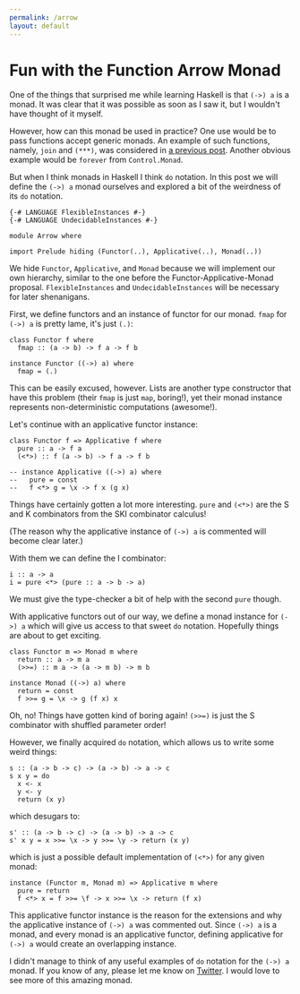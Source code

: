 ```yaml
---
permalink: /arrow
layout: default
---
```


# Fun with the Function Arrow Monad

One of the things that surprised me while learning Haskell is that `(->) a` is a monad. It was clear that it was possible as soon as I saw it, but I wouldn't have thought of it myself.

However, how can this monad be used in practice? One use would be to pass functions accept generic monads. An example of such functions, namely, `join` and `(***)`, was considered in [a previous post][1]. Another obvious example would be `forever` from `Control.Monad`.

But when I think monads in Haskell I think `do` notation. In this post we will define the `(->) a` monad ourselves and explored a bit of the
weirdness of its `do` notation.

    {-# LANGUAGE FlexibleInstances #-}
    {-# LANGUAGE UndecidableInstances #-}

    module Arrow where

    import Prelude hiding (Functor(..), Applicative(..), Monad(..))

We hide `Functor`, `Applicative`, and `Monad` because we will implement our own hierarchy, similar to the one before the Functor-Applicative-Monad proposal. `FlexibleInstances` and `UndecidableInstances` will be necessary for later shenanigans.

First, we define functors and an instance of functor for our monad. `fmap` for `(->) a` is pretty lame, it's just `(.)`:

    class Functor f where
      fmap :: (a -> b) -> f a -> f b

    instance Functor ((->) a) where
      fmap = (.)

This can be easily excused, however. Lists are another type constructor that have this problem (their `fmap` is just `map`, boring!), yet their monad instance represents non-deterministic computations (awesome!).

Let's continue with an applicative functor instance:

    class Functor f => Applicative f where
      pure :: a -> f a
      (<*>) :: f (a -> b) -> f a -> f b

    -- instance Applicative ((->) a) where
    --   pure = const
    --   f <*> g = \x -> f x (g x)

Things have certainly gotten a lot more interesting. `pure` and `(<*>)` are the S and K combinators from the SKI combinator calculus!

(The reason why the applicative instance of `(->) a` is commented will become clear later.)

With them we can define the I combinator:

    i :: a -> a
    i = pure <*> (pure :: a -> b -> a)

We must give the type-checker a bit of help with the second `pure` though.

With applicative functors out of our way, we define a monad instance for `(->) a` which will give us access to that sweet `do` notation. Hopefully things are about to get exciting.

    class Functor m => Monad m where
      return :: a -> m a
      (>>=) :: m a -> (a -> m b) -> m b

    instance Monad ((->) a) where
      return = const
      f >>= g = \x -> g (f x) x

Oh, no! Things have gotten kind of boring again! `(>>=)` is just the S combinator with shuffled parameter order!

However, we finally acquired `do` notation, which allows us to write some weird things:

    s :: (a -> b -> c) -> (a -> b) -> a -> c
    s x y = do
      x <- x
      y <- y
      return (x y)

which desugars to:

    s' :: (a -> b -> c) -> (a -> b) -> a -> c
    s' x y = x >>= \x -> y >>= \y -> return (x y)

which is just a possible default implementation of `(<*>)` for any given monad:

    instance (Functor m, Monad m) => Applicative m where
      pure = return
      f <*> x = f >>= \f -> x >>= \x -> return (f x)

This applicative functor instance is the reason for the extensions and why the applicative instance of `(->) a` was commented out. Since `(->) a` is a monad, and every monad is an applicative functor, defining applicative for `(->) a` would create an overlapping instance.

I didn't manage to think of any useful examples of `do` notation for the `(->) a` monad. If you know of any, please let me know on [Twitter][2]. I would love to see more of this amazing monad.

[1]: /join
[2]: https://twitter.com/pedrominicz
